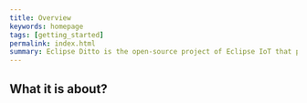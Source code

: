 ```yaml
---
title: Overview
keywords: homepage
tags: [getting_started]
permalink: index.html
summary: Eclipse Ditto is the open-source project of Eclipse IoT that provides a ready-to-use functionality to manage the state of Digital Twins. It provides access to them and mediates between the physical world and this digital representation.
---
```


## What it is about?
